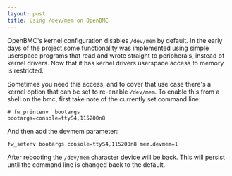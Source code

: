 ```yaml
---
layout: post
title: Using /dev/mem on OpenBMC
---
```


OpenBMC's kernel configuration disables `/dev/mem` by default. In the early
days of the project some functionality was implemented using simple userspace
programs that read and wrote straight to peripherals, instead of kernel drivers.
Now that it has kernel drivers userspace access to memory is restricted.

Sometimes you need this access, and to cover that use case there's a kernel
option that can be set to re-enable `/dev/mem`. To enable this from a shell on
the bmc, first take note of the currently set command line:

```
# fw_printenv  bootargs
bootargs=console=ttyS4,115200n8
```
And then add the devmem parameter:
```
fw_setenv bootargs console=ttyS4,115200n8 mem.devmem=1
```

After rebooting the `/dev/mem` character device will be back. This will persist
until the command line is changed back to the default.
